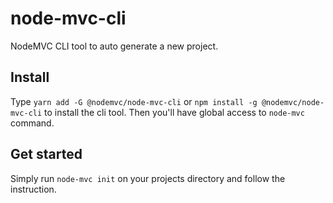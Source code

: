 # node-mvc-cli

NodeMVC CLI tool to auto generate a new project.

## Install

Type ```yarn add -G @nodemvc/node-mvc-cli``` or ```npm install -g @nodemvc/node-mvc-cli``` to install the cli tool. Then you'll have global access to `node-mvc` command.

## Get started

Simply run ```node-mvc init``` on your projects directory and follow the instruction.
